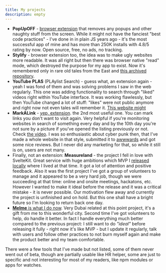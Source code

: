 ```yaml
---
title: My projects
description: empty
---
```


- **PopUpOFF** - [browser extension](https://chrome.google.com/webstore/detail/popupoff-popup-and-overla/ifnkdbpmgkdbfklnbfidaackdenlmhgh) that removes any popups and other naughty stuff from the screen. While it might not have the fanciest "best code practices" - I've done in in plain JS years ago - it's the most successful app of mine and has more than 250K installs with 4.8/5 rating by now. Open source, free, no ads, no tracking.
- **Stylify** - browser extension too, the idea was to make ugly websites more readable. It was all right but then there was browser native "read" mode, which destroyed the purpose for my app to exist. Now it's remembered only in rare old tales from the East and [this archived repository](https://github.com/RomanistHere/StyLIFy).
- **YouTube PLAS** (PLAylist Search) - guess what, an extension again - yeah I was fond of them and was solving problems I saw in the web regularly. This one was adding functionality to search through "liked" videos right within YouTube interface. It was working flawlessly, but then YouTube changed a lot of stuff: "likes" were not public anymore and right now not even tales will remember it. [This website might](https://romanisthere.github.io/YouTube-PLAS-Website/)
- **MarkALink** - [yep, extension](https://chrome.google.com/webstore/detail/markalink/jgfjphpcldeifiifdmjpjoidkdhbcboe). the 2nd most useful one. You can mark links you don't want to visit again. Very helpful if you're monitoring websites in search of something every day and by the 10th day you're not sure by a picture if you've opened the listing previously or not. Check [the video](https://www.youtube.com/watch?v=tY6F0NffauI). I was so enthusiastic about cyber punk then, that I've made a whole website in that style, submitted it to [awwwards](https://www.awwwards.com/sites/markalink) and got some nice reviews. But I never did any marketing for that, so while it still is on, users are not many.
- Finally, not an extension: **Measureland** - the project I fell in love with SvelteKit. Great service with huge ambitions which MVP I [released locally](https://github.com/RomanistHere/Measureland) where I lived at that time. It got a lot of attention and positive feedback. Also it was the first project I've got a group of volunteers to manage and it appeared to be a very hard job, though we were succeeding at that time: online and onsite meetings, hackatons, etc. However I wanted to make it ideal before the release and it was a critical mistake - it is never possible. Our motivation flew away and currently the project is unfinished and on hold. But this one shall have a bright future so I'm looking to return back one day.
- [**Melme** is what I do now](https://melme.io/). Very Dubai related at this point project, it's a gift from me to this wonderful city. Second time I've got volunteers to help, do handle it better. In fact I handle everything much better compared to the previous project: I still want to do _"ideal"_ before releasing it fully - right now it's like MVP - but I update it regularly, talk with users and follow other practices to not burn myself again and make the product better and my team comfortable.

There were a few tools that I've made but not listed, some of them never went out of beta, though are partially usable like HR helper, some are just to specific and not interesting for most of my readers, like npm modules or apps for watches.